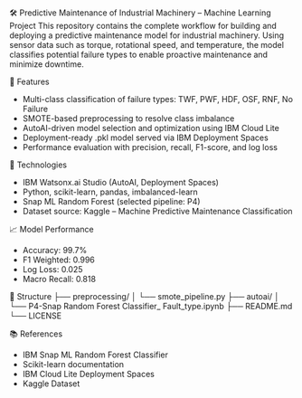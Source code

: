 🛠️ Predictive Maintenance of Industrial Machinery – Machine Learning Project
This repository contains the complete workflow for building and deploying a predictive maintenance model for industrial machinery. Using sensor data such as torque, rotational speed, and temperature, the model classifies potential failure types to enable proactive maintenance and minimize downtime.

🚀 Features
- Multi-class classification of failure types: TWF, PWF, HDF, OSF, RNF, No Failure
- SMOTE-based preprocessing to resolve class imbalance
- AutoAI-driven model selection and optimization using IBM Cloud Lite
- Deployment-ready .pkl model served via IBM Deployment Spaces
- Performance evaluation with precision, recall, F1-score, and log loss
  
🧠 Technologies
- IBM Watsonx.ai Studio (AutoAI, Deployment Spaces)
- Python, scikit-learn, pandas, imbalanced-learn
- Snap ML Random Forest (selected pipeline: P4)
- Dataset source: Kaggle – Machine Predictive Maintenance Classification
  
📈 Model Performance
- Accuracy: 99.7%
- F1 Weighted: 0.996
- Log Loss: 0.025
- Macro Recall: 0.818
  
📂 Structure
├── preprocessing/
│   └── smote_pipeline.py
├── autoai/
│   └── P4-Snap Random Forest Classifier_ Fault_type.ipynb
├── README.md
└── LICENSE


📚 References
- IBM Snap ML Random Forest Classifier
- Scikit-learn documentation
- IBM Cloud Lite Deployment Spaces
- Kaggle Dataset

